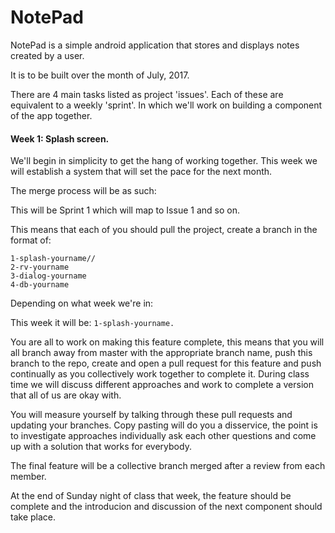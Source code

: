 # NotePad

NotePad is a simple android application that stores and displays notes created by a user.

It is to be built over the month of July, 2017. 

There are 4 main tasks listed as project 'issues'. Each of these are equivalent to a weekly 'sprint'. In which we'll work on building a component of the app together.

#### Week 1: Splash screen. 

We'll begin in simplicity to get the hang of working together. This week we will establish a system that will set the pace for the next month. 

The merge process will be as such: 

  This will be Sprint 1 which will map to Issue 1 and so on. 

  This means that each of you should pull the project, create a branch in the format of: 

    1-splash-yourname// 
    2-rv-yourname
    3-dialog-yourname
    4-db-yourname

  Depending on what week we're in:

This week it will be: `1-splash-yourname.`

 You are all to work on making this feature complete, this means that you will all branch away from master with the appropriate branch name, push this branch to the repo, create and open a pull request for this feature and push continually as you collectively work together to complete it. During class time we will discuss different approaches and work to complete a version that all of us are okay with.   

You will measure yourself by talking through these pull requests and updating your branches. Copy pasting will do you a disservice, the point is to investigate approaches individually ask each other questions and come up with a solution that works for everybody.

The final feature will be a collective branch merged after a review from each member.

At the end of Sunday night of class that week, the feature should be complete and the introducion and discussion of the next component should take place.
